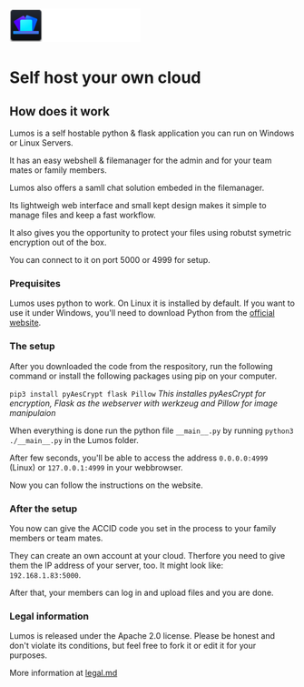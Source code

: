 # ![](asset/ReadmeHeader.png)
# Self host your own cloud

## How does it work

Lumos is a self hostable python & flask application you can run on Windows or Linux Servers.

It has an easy webshell & filemanager for the admin and for your team mates or family members.

Lumos also offers a samll chat solution embeded in the filemanager.

Its lightweigh web interface and small kept design makes it simple to manage files and keep a fast workflow.

It also gives you the opportunity to protect your files using robutst symetric encryption out of the box.

You can connect to it on port 5000 or 4999 for setup.

### Prequisites

Lumos uses python to work. On Linux it is installed by default. If you want to use it under Windows, you'll need to download Python from the [official website](https://www.python.org/).

### The setup

After you downloaded the code from the respository, run the following command or install the following packages using pip on your computer.

`pip3 install pyAesCrypt flask Pillow` *This installes pyAesCrypt for encryption, Flask as the webserver with werkzeug and Pillow for image manipulaion*

When everything is done run the python file `__main__.py` by running `python3 ./__main__.py` in the Lumos folder.

After few seconds, you'll be able to access the address `0.0.0.0:4999` (Linux) or `127.0.0.1:4999` in your webbrowser.

Now you can follow the instructions on the website.

### After the setup

You now can give the ACCID code you set in the process to your family members or team mates.

They can create an own account at your cloud. Therfore you need to give them the IP address of your
server, too. It might look like: `192.168.1.83:5000`.

After that, your members can log in and upload files and you are done.

### Legal information

Lumos is released under the Apache 2.0 license. Please be honest and don't violate its conditions, 
but feel free to fork it or edit it for your purposes.

More information at [legal.md](legal.md)